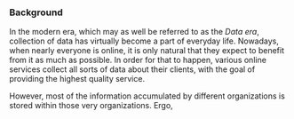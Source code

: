 ### Background

In the modern era, which may as well be referred to as the *Data era*, collection of data has virtually become a part of everyday life. Nowadays, when nearly everyone is online, it is only natural that they expect to benefit from it as much as possible. In order for that to happen, various online services collect all sorts of data about their clients, with the goal of providing the highest quality service.

However, most of the information accumulated by different organizations is stored within those very organizations. Ergo, 
<!--stackedit_data:
eyJoaXN0b3J5IjpbLTg2OTE1NjY2MSwtMTMxOTQzNDExOSwtMj
ExMTU1NDI1MiwtMTQ4NjkwOTE3NywtMTk4MjIyNzkxNSwtMzU4
OTI5Mzc5LDEwMTg1NzQ0MjcsLTQ0ODQ4ODQyMF19
-->